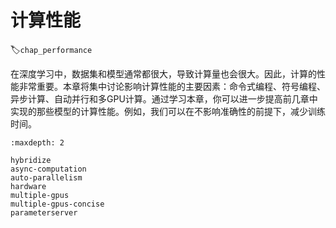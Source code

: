 # 计算性能
:label:`chap_performance`

在深度学习中，数据集和模型通常都很大，导致计算量也会很大。因此，计算的性能非常重要。本章将集中讨论影响计算性能的主要因素：命令式编程、符号编程、异步计算、自动并行和多GPU计算。通过学习本章，你可以进一步提高前几章中实现的那些模型的计算性能。例如，我们可以在不影响准确性的前提下，减少训练时间。

```toc
:maxdepth: 2

hybridize
async-computation
auto-parallelism
hardware
multiple-gpus
multiple-gpus-concise
parameterserver
```
